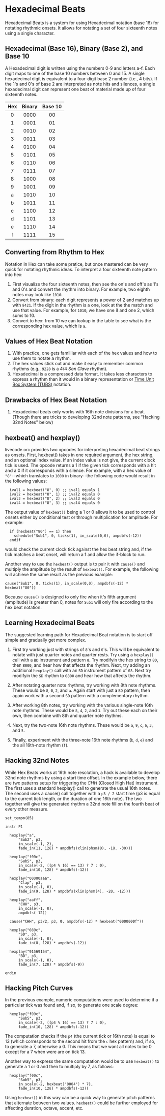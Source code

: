 # Hexadecimal Beats

Hexadecimal Beats is a system for using Hexadecimal notation (base 16) for notating rhythmic onsets. It allows for notating a set of four sixteenth notes using a single character.  

## Hexadecimal (Base 16), Binary (Base 2), and Base 10

A Hexadecimal digit is written using the numbers 0-9 and letters a-f. Each digit maps to one of the base 10 numbers between 0 and 15. A single hexadecimal digit is equivalent to a four-digit base 2 number (i.e., 4 bits). If the 1's and 0's of base 2 are interpreted as note hits and silences, a single hexadecimal digit can represent one beat of material made up of four sixteenth notes.  

| Hex | Binary | Base 10 | 
|:--:|:--:|:--:|
|0 | 0000 | 00 | 
|1 | 0001 | 01 | 
|2 | 0010 | 02 | 
|3 | 0011 | 03 | 
|4 | 0100 | 04 | 
|5 | 0101 | 05 | 
|6 | 0110 | 06 | 
|7 | 0111 | 07 | 
|8 | 1000 | 08 | 
|9 | 1001 | 09 | 
|a | 1010 | 10 | 
|b | 1011 | 11 | 
|c | 1100 | 12 | 
|d | 1101 | 13 | 
|e | 1110 | 14 | 
|f | 1111 | 15 | 

## Converting from Rhythm to Hex

Notation in Hex can take some pratice, but once mastered can be very quick for notating rhythmic ideas.  To interpret a four sixteenth note pattern into hex:

1. First visualize the four sixteenth notes, then see the on's and off's as 1's and 0's and convert the rhythm into binary. For example, two eighth notes may look like `1010`.  
2. Convert from binary: each digit represents a power of 2 and matches up with `8421`. If the digit in the rhythm is a one, look at the the match and use that value. For example, for `1010`, we have one 8 and one 2, which sums to 10.  
3. Convert to hex: from 10 we can lookup in the table to see what is the corresponding hex value, which is `a`.    

## Values of Hex Beat Notation

1. With practice, one gets famililar with each of the hex values and how to use them to notate a rhythm. 
2. The hex values stick out and make it easy to remember common rhythms (e.g., `9228` is a 4/4 _Son Clave_ rhythm). 
3. Hexadecimal is a compressed data format. It takes less characters to express a rhythm than it would in a binary representation or [Time Unit Box System (TUBS)](https://en.wikipedia.org/wiki/Time_unit_box_system) notation.

## Drawbacks of Hex Beat Notation

1. Hexadecimal beats only works with 16th note divisions for a beat. (Though there are tricks to developing 32nd note patterns, see "Hacking 32nd Notes" below)


## hexbeat() and hexplay()

livecode.orc provides two opcodes for interpreting hexadecimal beat strings as onsets. First, hexbeat() takes in one required argument, the hex string, and an optional index value.  If an index value is not give, the current clock tick is used. The opcode returns a 1 if the given tick corresponds with a hit and a 0 if it corresponds with a silence. For example, with a hex value of `"8"`--which translates to `1000` in binary--the following code would result in the following values:

```csound
  ival1 = hexbeat("8", 0) ;; ival1 equals 1
  ival2 = hexbeat("8", 1) ;; ival2 equals 0
  ival3 = hexbeat("8", 2) ;; ival3 equals 0
  ival4 = hexbeat("8", 3) ;; ival4 equals 0
```

The output value of `hexbeat()` being a 1 or 0 allows it to be used to control onsets either by conditional test or through multiplication for amplitude.  For example:

```csound
  if (hexbeat("80") == 1) then
    schedule("Sub1", 0, ticks(1), in_scale(0,0), ampdbfs(-12))
  endif
```

would check the current clock tick against the hex beat string and, if the tick matches a beat onset, will return a 1 and allow the if-block to run.  

Another way to use the `hexbeat()` output is to pair it with `cause()` and multiply the amplitude by the result of `hexbeat()`. For example, the following will achieve the same result as the previous example: 

```csound
cause("Sub1", 0, ticks(1), in_scale(0,0), ampdbfs(-12) * hexbeat("80"))
```

Because `cause()` is designed to only fire when it's fifth argument (amplitude) is greater than 0, notes for `Sub1` will only fire according to the hex beat notation.

## Learning Hexadecimal Beats 

The suggested learning path for Hexadecimal Beat notation is to start off simple and gradually get more complex. 

1. First try working just with strings of `8`'s and `0`'s. This will be equivalent to notate with just quarter notes and quarter rests.  Try using a `hexplay()` call with a `BD` instrument and pattern `8`. Try modifyin the hex string to `80`, then `8000`, and hear how that affects the rhythm.  Next, try adding an additional `hexplay()` call with an `SD` instrument pattern of `08`.  Next try modifyin the `SD` rhythm to `0800` and hear how that affects the rhythm.

2. After notating quarter note rhythms, try working with 8th note rhythms.  These would be `8`, `0`, `2`, and `a`. Again start with just a `BD` pattern, then again work with a second `SD` pattern with a complementary rhythm.

3. After working 8th notes, try working with the various single-note 16th note rhythms.  These would be `8`, `4`, `2`, and `1`.  Try out these each on their own, then combine with 8th and quarter note rhythms.

4. Next, try the two-note 16th note rhythms. These would be `a`, `9`, `c`, `6`, `3`, and `5`. 

5. Finally, experiment with the three-note 16th note rhythms (`b`, `d`, `e`) and the all 16th-note rhythm (`f`). 


## Hacking 32nd Notes

While Hex Beats works at 16th note resolution, a hack is available to develop 32nd note rhythms by using a start time offset.  In the example below, there are two patterns setup for triggering the _CHH_ (Closed High Hat) instrument. The first uses a standard hexplay() call to generate the usual 16th notes.  The second uses a cause() call together with a `p3 / 2` start time (p3 is equal to the current tick length, or the duration of one 16th note). The two together will give the generated rhythm a 32nd note fill on the fourth beat of every other measure. 

```csound
set_tempo(85)

instr P1
  
  hexplay("a",
      "Sub2", p3,
      in_scale(-1, 2),
      fade_in(11, 128) * ampdbfs(xlin(phsm(8), -18, -30)))

  hexplay("f00c",
      "Sub5", p3,
      in_scale(-2, ((p4 % 16) == 13) ? 7 : 0),
      fade_in(10, 128) * ampdbfs(-12))
  
  hexplay("00000aaa",
      "Clap", p3,
      in_scale(-1, 0),
      fade_in(9, 128) * ampdbfs(xlin(phsm(4), -20, -12)))

  hexplay("aaff",
      "CHH", p3,
      in_scale(-1, 0),
      ampdbfs(-12))

  cause("CHH", p3/2, p3, 0, ampdbfs(-12) * hexbeat("0000000f"))

  hexplay("080c",
      "SD", p3,
      in_scale(-1, 0),
      fade_in(8, 128) * ampdbfs(-12))

  hexplay("91569154",
      "BD", p3,
      in_scale(-1, 0),
      fade_in(7, 128) * ampdbfs(-9))

endin
```

## Hacking Pitch Curves

In the previous example, numeric computations were used to determine if a particular tick was found and, if so, to generate one scale degree:

```csound
  hexplay("f00c",
      "Sub5", p3,
      in_scale(-2, ((p4 % 16) == 13) ? 7 : 0),
      fade_in(10, 128) * ampdbfs(-12))
```

The computation checks if the `p4` (the current tick or 16th note) is equal to 13 (which corresponds to the second hit from the `c` hex pattern) and, if so, to generate a 7, otherwise a 0. This means that we want all notes to be 0 except for a 7 when were are on tick 13.

Another way to express the same computation would be to use `hexbeat()` to generate a 1 or 0 and then to multiply by 7, as follows:


```csound
  hexplay("f00c",
      "Sub5", p3,
      in_scale(-2, hexbeat("0004") * 7),
      fade_in(10, 128) * ampdbfs(-12))
```

Using `hexbeat()` in this way can be a quick way to generate pitch patterns that alternate between two values. `hexbeat()` could be further employed for affecting duration, octave, accent, etc. 